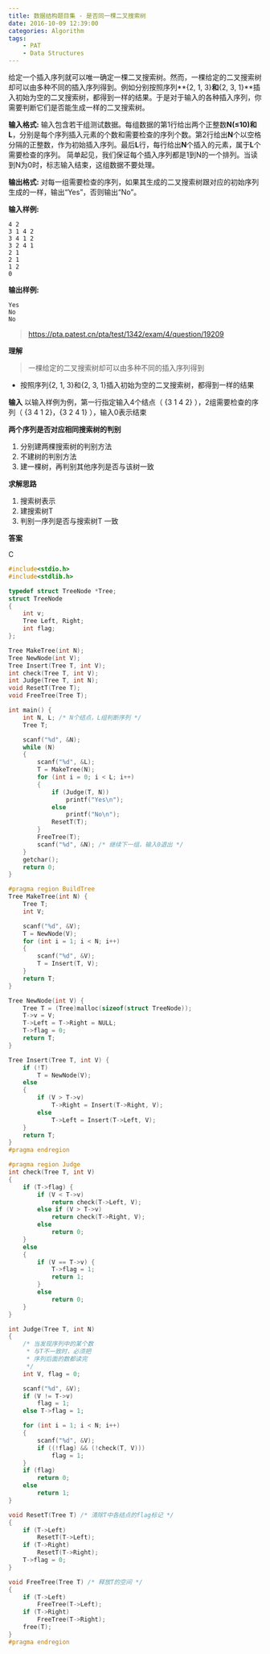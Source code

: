 ```yaml
---
title: 数据结构题目集 - 是否同一棵二叉搜索树
date: 2016-10-09 12:39:00
categories: Algorithm
tags:
	- PAT
	- Data Structures
---
```

给定一个插入序列就可以唯一确定一棵二叉搜索树。然而，一棵给定的二叉搜索树却可以由多种不同的插入序列得到。例如分别按照序列**{2, 1, 3}**和**{2, 3, 1}**插入初始为空的二叉搜索树，都得到一样的结果。于是对于输入的各种插入序列，你需要判断它们是否能生成一样的二叉搜索树。<!-- more -->

**输入格式:**
输入包含若干组测试数据。每组数据的第1行给出两个正整数**N(≤10)**和**L**，分别是每个序列插入元素的个数和需要检查的序列个数。第2行给出**N**个以空格分隔的正整数，作为初始插入序列。最后**L**行，每行给出**N**个插入的元素，属于**L**个需要检查的序列。
简单起见，我们保证每个插入序列都是1到N的一个排列。当读到N为0时，标志输入结束，这组数据不要处理。

**输出格式:**
对每一组需要检查的序列，如果其生成的二叉搜索树跟对应的初始序列生成的一样，输出“Yes”，否则输出“No”。

**输入样例:**
```
4 2
3 1 4 2
3 4 1 2
3 2 4 1
2 1
2 1
1 2
0
```

**输出样例:**
```
Yes
No
No
```
> https://pta.patest.cn/pta/test/1342/exam/4/question/19209

**理解**
> 一棵给定的二叉搜索树却可以由多种不同的插入序列得到

* 按照序列{2, 1, 3}和{2, 3, 1}插入初始为空的二叉搜索树，都得到一样的结果

**输入**
以输入样例为例，第一行指定输入4个结点（ {3 1 4 2} ），2组需要检查的序列（ {3 4 1 2}，{3 2 4 1} ），输入0表示结束

**两个序列是否对应相同搜索树的判别**
1. 分别建两棵搜索树的判别方法
2. 不建树的判别方法
3. 建一棵树，再判别其他序列是否与该树一致

**求解思路**
1. 搜索树表示
2. 建搜索树T
3. 判别一序列是否与搜索树T 一致

**答案**

C
```c
#include<stdio.h>
#include<stdlib.h>

typedef struct TreeNode *Tree;
struct TreeNode
{
	int v;
	Tree Left, Right;
	int flag;
};

Tree MakeTree(int N);
Tree NewNode(int V);
Tree Insert(Tree T, int V);
int check(Tree T, int V);
int Judge(Tree T, int N);
void ResetT(Tree T);
void FreeTree(Tree T);

int main() {
	int N, L; /* N个结点，L组判断序列 */
	Tree T;

	scanf("%d", &N);
	while (N)
	{
		scanf("%d", &L);
		T = MakeTree(N);
		for (int i = 0; i < L; i++)
		{
			if (Judge(T, N))
				printf("Yes\n");
			else
				printf("No\n");
			ResetT(T);
		}
		FreeTree(T);
		scanf("%d", &N); /* 继续下一组，输入0退出 */
	}
	getchar();
	return 0;
}

#pragma region BuildTree
Tree MakeTree(int N) {
	Tree T;
	int V;

	scanf("%d", &V);
	T = NewNode(V);
	for (int i = 1; i < N; i++)
	{
		scanf("%d", &V);
		T = Insert(T, V);
	}
	return T;
}

Tree NewNode(int V) {
	Tree T = (Tree)malloc(sizeof(struct TreeNode));
	T->v = V;
	T->Left = T->Right = NULL;
	T->flag = 0;
	return T;
}

Tree Insert(Tree T, int V) {
	if (!T)
		T = NewNode(V);
	else
	{
		if (V > T->v)
			T->Right = Insert(T->Right, V);
		else
			T->Left = Insert(T->Left, V);
	}
	return T;
}
#pragma endregion

#pragma region Judge
int check(Tree T, int V)
{
	if (T->flag) {
		if (V < T->v)
			return check(T->Left, V);
		else if (V > T->v)
			return check(T->Right, V);
		else
			return 0;
	}
	else
	{
		if (V == T->v) {
			T->flag = 1;
			return 1;
		}
		else
			return 0;
	}
}

int Judge(Tree T, int N)
{
	/* 当发现序列中的某个数
	 * 与T不一致时，必须把
	 * 序列后面的数都读完 
	 */
	int V, flag = 0;

	scanf("%d", &V);
	if (V != T->v)
		flag = 1;
	else T->flag = 1;

	for (int i = 1; i < N; i++)
	{
		scanf("%d", &V);
		if ((!flag) && (!check(T, V)))
			flag = 1;
	}
	if (flag)
		return 0;
	else
		return 1;
}

void ResetT(Tree T) /* 清除T中各结点的flag标记 */
{
	if (T->Left)
		ResetT(T->Left);
	if (T->Right)
		ResetT(T->Right);
	T->flag = 0;
}

void FreeTree(Tree T) /* 释放T的空间 */
{
	if (T->Left)
		FreeTree(T->Left);
	if (T->Right)
		FreeTree(T->Right);
	free(T);
}
#pragma endregion
```